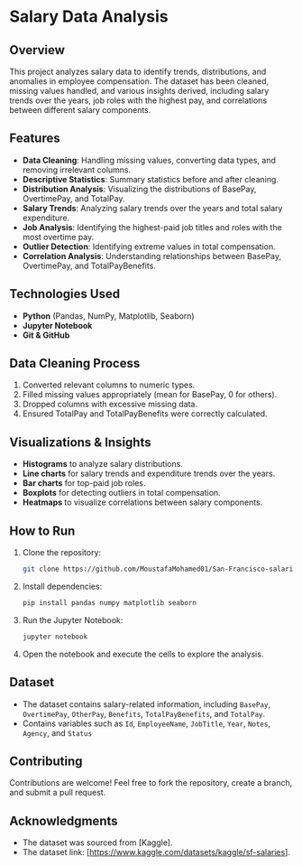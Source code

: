 # Salary Data Analysis

## Overview
This project analyzes salary data to identify trends, distributions, and anomalies in employee compensation. The dataset has been cleaned, missing values handled, and various insights derived, including salary trends over the years, job roles with the highest pay, and correlations between different salary components.

## Features
- **Data Cleaning**: Handling missing values, converting data types, and removing irrelevant columns.
- **Descriptive Statistics**: Summary statistics before and after cleaning.
- **Distribution Analysis**: Visualizing the distributions of BasePay, OvertimePay, and TotalPay.
- **Salary Trends**: Analyzing salary trends over the years and total salary expenditure.
- **Job Analysis**: Identifying the highest-paid job titles and roles with the most overtime pay.
- **Outlier Detection**: Identifying extreme values in total compensation.
- **Correlation Analysis**: Understanding relationships between BasePay, OvertimePay, and TotalPayBenefits.

## Technologies Used
- **Python** (Pandas, NumPy, Matplotlib, Seaborn)
- **Jupyter Notebook**
- **Git & GitHub**

## Data Cleaning Process
1. Converted relevant columns to numeric types.
2. Filled missing values appropriately (mean for BasePay, 0 for others).
3. Dropped columns with excessive missing data.
4. Ensured TotalPay and TotalPayBenefits were correctly calculated.

## Visualizations & Insights
- **Histograms** to analyze salary distributions.
- **Line charts** for salary trends and expenditure trends over the years.
- **Bar charts** for top-paid job roles.
- **Boxplots** for detecting outliers in total compensation.
- **Heatmaps** to visualize correlations between salary components.

## How to Run
1. Clone the repository:
   ```sh
   git clone https://github.com/MoustafaMohamed01/San-Francisco-salaries-Data-analysis
   ```
2. Install dependencies:
   ```sh
   pip install pandas numpy matplotlib seaborn
   ```
3. Run the Jupyter Notebook:
   ```sh
   jupyter notebook
   ```
4. Open the notebook and execute the cells to explore the analysis.

## Dataset
- The dataset contains salary-related information, including `BasePay`, `OvertimePay`, `OtherPay`, `Benefits`, `TotalPayBenefits`, and `TotalPay`.
- Contains variables such as `Id`, `EmployeeName`, `JobTitle`, `Year`, `Notes`, `Agency`, and `Status`

## Contributing
Contributions are welcome! Feel free to fork the repository, create a branch, and submit a pull request.

## Acknowledgments
- The dataset was sourced from [Kaggle].
- The dataset link: [https://www.kaggle.com/datasets/kaggle/sf-salaries].

